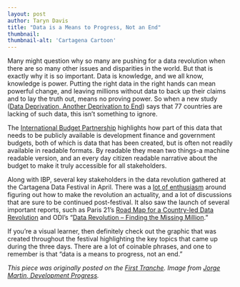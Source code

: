 ```yaml
---
layout: post
author: Taryn Davis
title: "Data is a Means to Progress, Not an End"
thumbnail: 
thumbnail-alt: 'Cartagena Cartoon'
---
```


Many might question why so many are pushing for a data revolution when there are so many other issues and disparities in the world. But that is exactly why it is so important. Data is knowledge, and we all know, knowledge is power. Putting the right data in the right hands can mean powerful change, and leaving millions without data to back up their claims and to lay the truth out, means no proving power. So when a new study ([Data Deprivation, Another Deprivation to End](http://blogs.worldbank.org/developmenttalk/much-world-deprived-poverty-data-let-s-fix)) says that 77 countries are lacking of such data, this isn’t something to ignore.

The [International Budget Partnership](http://internationalbudget.org/2015/04/more-than-numbers-open-budgets-and-the-data-revolution/) highlights how part of this data that needs to be publicly available is development finance and government budgets, both of which is data that has been created, but is often not readily available in readable formats. By readable they mean two things-a machine readable version, and an every day citizen readable narrative about the budget to make it truly accessible for all stakeholders.

Along with IBP, several key stakeholders in the data revolution gathered at the Cartagena Data Festival in April. There was a [lot of enthusiasm](http://www.developmentprogress.org/blog/2015/05/01/welcome-data-revolution) around figuring out how to make the revolution an actuality, and a lot of discussions that are sure to be continued post-festival. It also saw the launch of several important reports, such as Paris 21’s [Road Map for a Country-led Data Revolution](http://datarevolution.paris21.org/reader/web/road-map.html) and ODI’s “[Data Revolution – Finding the Missing Million](http://www.developmentprogress.org/publication/data-revolution-finding-missing-millions).”

If you’re a visual learner, then definitely check out the graphic that was created throughout the festival highlighting the key topics that came up during the three days. There are a lot of coinable phrases, and one to remember is that “data is a means to progress, not an end.”

*This piece was originally posted on the [First Tranche](http://aiddata.org/blog/this-week-data-is-a-means-to-progress-not-an-end). Image from [Jorge Martin, Development Progress](http://www.developmentprogress.org/infographic/cartagena-data-festival-mural).*
